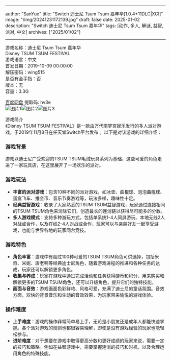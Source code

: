 
---
author: "SanYue"
title: "Switch 迪士尼 Tsum Tsum 嘉年华[1.0.4+11DLC|XCI]"
image: "/img/20241231172139.jpg"
draft: false
date: 2025-01-02
description: "Switch 迪士尼 Tsum Tsum 嘉年华"
tags: [动作, 多人, 解谜, 益智, 派对, 中文]
archives: ["2025/01/02"]

---

游戏名称：迪士尼 Tsum Tsum 嘉年华   
Disney TSUM TSUM FESTIVAL    
游戏语言：中文  
首发日期：2019-10-09 00:00:00  
解压密码：wing515  
是否有金手指：否  
版本：无   
容量：3.3G

[百度网盘](https://pan.baidu.com/s/143s0iahQVcFZJPc6a5pRkQ) 提取码: hv3e  
![图片1](/img/120226.jpg)![图片2](/img/0ced46.jpg)![图片3](/img/105f44.jpg)  

游戏简介  
《Disney TSUM TSUM FESTIVAL》是一款由万代南梦宫娱乐发行的多人派对游戏，于2019年11月8日在任天堂Switch平台发布 。以下是对该游戏的详细介绍：

### 游戏背景
游戏以迪士尼广受欢迎的TSUM TSUM毛绒玩具系列为基础，这些可爱的角色走进了一家玩具店，在这里展开了一场欢乐的派对。

### 游戏玩法
- **丰富的派对游戏**：包含10种不同的派对游戏，如冰壶、曲棍球、泡泡曲棍球、蛋盒飞车、推金币、音乐节奏游戏等，玩法多样，趣味性十足。
- **经典益智游戏**：收录了大家熟悉的TSUM TSUM益智游戏，玩家通过连接相同的TSUM TSUM角色来消除它们，创造最长的连消链以获得尽可能多的分数。
- **多人游戏模式**：支持多种游玩方式，包括单系统1-4人同屏游玩、本地无线2人对战或合作，以及在线2-4人对战或合作，玩家可以与亲朋好友一起享受游戏，也能与世界各地的玩家同台竞技。

### 游戏特色
- **角色丰富**：游戏中有超过100种可爱的TSUM TSUM角色可供选择，包括米奇、米妮、唐老鸭等经典迪士尼角色，随着游戏进程的推进和各种任务的达成，玩家还可以解锁更多角色。
- **收集与养成**：玩家在游戏中通过完成活动和任务获得硬币和积分，用来购买和解锁更多的TSUM TSUM角色，还可以升级角色，提升它们的独特技能。
- **画面与音效**：游戏画面色彩鲜艳、风格可爱，充满了迪士尼的童话氛围。音效方面，欢快的背景音乐和生动的音效效果，为玩家带来愉悦的游戏体验。

### 操作难度
- **上手难度**：游戏的操作非常简单易上手，无论是小朋友还是成年人都能快速掌握。各个派对游戏的规则也都很容易理解，即使是没有游戏经验的玩家也能轻松参与。
- **进阶难度**：对于想要在游戏中取得更高分数和更好成绩的玩家来说，需要一定的技巧和策略。例如在益智游戏中，需要掌握连消的技巧和时机，以及合理运用角色的特殊技能。
